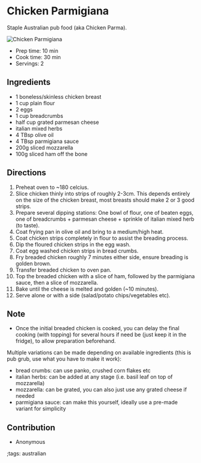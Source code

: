 # Chicken Parmigiana

Staple Australian pub food (aka Chicken Parma).

![Chicken Parmigiana](pix/chicken-parmigiana.webp)

- Prep time: 10 min
- Cook time: 30 min
- Servings: 2

## Ingredients

- 1 boneless/skinless chicken breast
- 1 cup plain flour
- 2 eggs
- 1 cup breadcrumbs
- half cup grated parmesan cheese
- italian mixed herbs
- 4 TBsp olive oil
- 4 TBsp parmigiana sauce
- 200g sliced mozzarella
- 100g sliced ham off the bone

## Directions

1. Preheat oven to ~180 celcius.
2. Slice chicken thinly into strips of roughly 2-3cm. This depends entirely on the size of the chicken breast, most breasts should make 2 or 3 good strips.
3. Prepare several dipping stations: One bowl of flour, one of beaten eggs, one of breadcrumbs + parmesan cheese + sprinkle of italian mixed herb (to taste).
4. Coat frying pan in olive oil and bring to a medium/high heat.
5. Coat chicken strips completely in flour to assist the breading process.
6. Dip the floured chicken strips in the egg wash.
7. Coat egg washed chicken strips in bread crumbs.
8. Fry breaded chicken roughly 7 minutes either side, ensure breading is golden brown.
9. Transfer breaded chicken to oven pan.
10. Top the breaded chicken with a slice of ham, followed by the parmigiana sauce, then a slice of mozzarella.
11. Bake until the cheese is melted and golden (~10 minutes).
12. Serve alone or with a side (salad/potato chips/vegetables etc).

## Note

- Once the initial breaded chicken is cooked, you can delay the final cooking (with topping) for several hours if need be (just keep it in the fridge), to allow preparation beforehand.

Multiple variations can be made depending on available ingredients (this is pub grub, use what you have to make it work):
- bread crumbs: can use panko, crushed corn flakes etc
- italian herbs: can be added at any stage (i.e. basil leaf on top of mozzarella)
- mozzarella: can be grated, you can also just use any grated cheese if needed
- parmigiana sauce: can make this yourself, ideally use a pre-made variant for simplicity


## Contribution

- Anonymous

;tags: australian